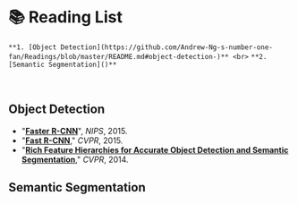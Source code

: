 # 📚 Reading List

`**1. [Object Detection](https://github.com/Andrew-Ng-s-number-one-fan/Readings/blob/master/README.md#object-detection-)** <br>`
`**2. [Semantic Segmentation]()**`

<br>

## Object Detection

- "**[Faster R-CNN]()**", *NIPS*, 2015.
- "**[Fast R-CNN](https://github.com/Andrew-Ng-s-number-one-fan/Readings/blob/master/Object%20Detection/2015_cvpr_fast_r_cnn.pdf)**," *CVPR*, 2015.
- "**[Rich Feature Hierarchies for Accurate Object Detection and Semantic Segmentation](https://github.com/Andrew-Ng-s-number-one-fan/Readings/blob/master/Object%20Detection/2014_cvpr_r_cnn.pdf)**," *CVPR*, 2014.


## Semantic Segmentation 
